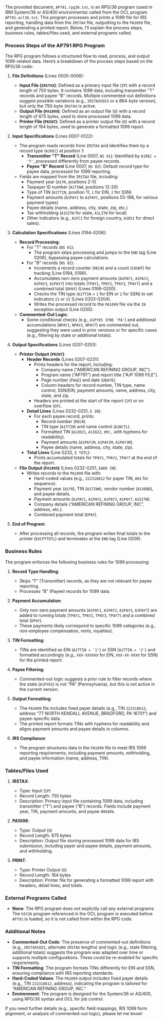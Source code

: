 The provided document, `AP791.rpg36.txt`, is an RPG/36 program (used in IBM System/36 or AS/400 environments) called from the OCL program `AP791.ocl36.txt`. This program processes and prints a 1099 file for IRS reporting, handling data from the `IRSTAX` file, outputting to the `PA1099` file, and generating a printed report. Below, I’ll explain the process steps, business rules, tables/files used, and external programs called.

### Process Steps of the AP791 RPG Program

The RPG program follows a structured flow to read, process, and output 1099-related data. Here’s a breakdown of the process steps based on the RPG/36 code:

1. **File Definitions** (Lines 0005-0006):
   - **Input File (`IRSTAX`)**: Defined as a primary input file (`IP`) with a record length of 750 bytes. It contains 1099 data, including transmitter "T" records and payee "B" records. Multiple commented-out definitions suggest possible variations (e.g., `IRSTAXSOIS` or a 864-byte version), but only the 750-byte `IRSTAX` is active.
   - **Output File (`PA1099`)**: Defined as an output file (`O`) with a record length of 875 bytes, used to store processed 1099 data.
   - **Printer File (`PRINT`)**: Defined as a printer output file (`O`) with a record length of 164 bytes, used to generate a formatted 1099 report.

2. **Input Specifications** (Lines 0007-0122):
   - The program reads records from `IRSTAX` and identifies them by a record type (`A1REC`) at position 1:
     - **Transmitter "T" Record** (Line 0007, `NS 01`): Identified by `A1REC = 'T'`, processed differently from payee records.
     - **Payee "B" Record** (Line 0007, `NS 02`): Default record type for payee data, processed for 1099 reporting.
   - Fields are mapped from the `IRSTAX` file, including:
     - Payment year (`A1YR`, positions 2-5)
     - Taxpayer ID number (`A1TIN#`, positions 12-20)
     - Type of TIN (`A1TTIN`, position 11, `1` for EIN, `2` for SSN)
     - Payment amounts (`A1PAY1` to `A1PAYC`, positions 55-198, for various payment types)
     - Payee details (name, address, city, state, zip, etc.)
     - Tax withholding (`A1SITW` for state, `A1LITW` for local)
     - Other indicators (e.g., `A1FCI` for foreign country, `A1DSI` for direct sales).

3. **Calculation Specifications** (Lines 0194-0206):
   - **Record Processing**:
     - For "T" records (`NS 01`):
       - The program skips processing and jumps to the `END` tag (Line 0206), bypassing payee calculations.
     - For "B" records (`NS 02`):
       - Increments a record counter (`REC#`) and a count (`COUNT`) for tracking (Line 0194, 0199).
       - Accumulates non-zero payment amounts (`A1PAY1`, `A1PAY2`, `A1PAY3`, `A1PAY7`) into totals (`TPAY1`, `TPAY2`, `TPAY3`, `TPAY7`) and a combined total (`DPAY`) (Lines 0199-0200).
       - Checks the TIN type (`A1TTIN` = `1` for EIN or `2` for SSN) to set indicators `21` or `22` (Lines 0203-0204).
       - Writes the processed record to the `PA1099` file via the `IN` exception output (Line 0205).
   - **Commented-Out Logic**:
     - Some conditional checks (e.g., `A1PYES IFNE 'PA'`) and additional accumulations (`NPAY1`, `NPAY2`, `NPAY7`) are commented out, suggesting they were used in prior versions or for specific cases (e.g., filtering by state or additional totals).

4. **Output Specifications** (Lines 0207-0251):
   - **Printer Output (`PRINT`)**:
     - **Header Records** (Lines 0207-0231):
       - Prints headers for the report, including:
         - Company name (“AMERICAN REFINING GROUP, INC”).
         - Program name (“AP791”) and report title (“A/P 1099 FILE”).
         - Page number (`PAGE`) and date (`UDATE`).
         - Column headers for record number, TIN type, name control, SSN/EIN, payment amounts, name, address, city, state, and zip.
       - Headers are printed at the start of the report (`1P`) or on overflow (`OF`).
     - **Detail Lines** (Lines 0232-0251, `E IN`):
       - For each payee record, prints:
         - Record number (`REC#`).
         - TIN type (`A1TTIN`) and name control (`A1NCTL`).
         - Formatted TIN (`A1ID21`, `A1ID22`, etc., with hyphens for readability).
         - Payment amounts (`A1PAY1M`, `A1PAY2M`, `A1PAY3M`).
         - Payee details (name, address, city, state, zip).
     - **Total Lines** (Line 0232, `E TOTL`):
       - Prints accumulated totals for `TPAY1`, `TPAY2`, `TPAY7` at the end of the report.
   - **File Output (`PA1099`)** (Lines 0232-0251, `EADD IN`):
     - Writes records to the `PA1099` file with:
       - Hard-coded values (e.g., `222318612` for payer TIN, `001` for sequence).
       - Payment year (`A1YR`), TIN (`A1TIN#`), vendor number (`A1VEND`), and payee details.
       - Payment amounts (`A1PAY1`, `A1PAY2`, `A1PAY3`, `A1PAY7`, `A1SITW`).
       - Company details (“AMERICAN REFINING GROUP, INC”, address, etc.).
       - Combined payment total (`DPAY`).

5. **End of Program**:
   - After processing all records, the program writes final totals to the printer (`EXCPTTOTL`) and terminates at the `END` tag (Line 0206).

### Business Rules

The program enforces the following business rules for 1099 processing:
1. **Record Type Handling**:
   - Skips “T” (Transmitter) records, as they are not relevant for payee reporting.
   - Processes “B” (Payee) records for 1099 data.

2. **Payment Accumulation**:
   - Only non-zero payment amounts (`A1PAY1`, `A1PAY2`, `A1PAY3`, `A1PAY7`) are added to running totals (`TPAY1`, `TPAY2`, `TPAY3`, `TPAY7`) and a combined total (`DPAY`).
   - These payments likely correspond to specific 1099 categories (e.g., non-employee compensation, rents, royalties).

3. **TIN Formatting**:
   - TINs are identified as EIN (`A1TTIN = '1'`) or SSN (`A1TTIN = '2'`) and formatted accordingly (e.g., `XXX-XXXXXX` for EIN, `XXX-XX-XXXX` for SSN) for the printed report.

4. **Payee Filtering**:
   - Commented-out logic suggests a prior rule to filter records where the state (`A1PYES`) is not “PA” (Pennsylvania), but this is not active in the current version.

5. **Output Formatting**:
   - The `PA1099` file includes fixed payer details (e.g., TIN `222318612`, address “77 NORTH KENDALL AVENUE, BRADFORD, PA 16701”) and payee-specific data.
   - The printed report formats TINs with hyphens for readability and aligns payment amounts and payee details in columns.

6. **IRS Compliance**:
   - The program structures data in the `PA1099` file to meet IRS 1099 reporting requirements, including payment amounts, withholding, and payee information (name, address, TIN).

### Tables/Files Used

1. **IRSTAX**:
   - Type: Input (`IP`)
   - Record Length: 750 bytes
   - Description: Primary input file containing 1099 data, including transmitter (“T”) and payee (“B”) records. Fields include payment year, TIN, payment amounts, and payee details.

2. **PA1099**:
   - Type: Output (`O`)
   - Record Length: 875 bytes
   - Description: Output file storing processed 1099 data for IRS submission, including payer and payee details, payment amounts, and withholding.

3. **PRINT**:
   - Type: Printer Output (`O`)
   - Record Length: 164 bytes
   - Description: Printer file for generating a formatted 1099 report with headers, detail lines, and totals.

### External Programs Called

- **None**: The RPG program does not explicitly call any external programs. The `GSY2K` program referenced in the OCL program is executed before `AP791` is loaded, so it is not called from within the RPG code.

### Additional Notes

- **Commented-Out Code**: The presence of commented-out definitions (e.g., `IRSTAXSOIS`, alternate `IRSTAX` lengths) and logic (e.g., state filtering, additional totals) suggests the program was adapted over time or supports multiple configurations. These could be re-enabled for specific requirements.
- **TIN Formatting**: The program formats TINs differently for EIN and SSN, ensuring compliance with IRS reporting standards.
- **Hard-Coded Values**: The `PA1099` output includes fixed payer details (e.g., TIN `222318612`, address), indicating the program is tailored for “AMERICAN REFINING GROUP, INC.”
- **Environment**: The program is designed for the System/36 or AS/400, using RPG/36 syntax and OCL for job control.

If you need further details (e.g., specific field mappings, IRS 1099 form alignment, or analysis of commented-out logic), please let me know!